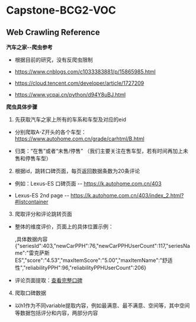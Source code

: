# Capstone-BCG2-VOC


## Web Crawling Reference

**汽车之家--爬虫参考**

* 根据目前的研究，没有反爬虫限制

* https://www.cnblogs.com/c1033383881/p/15865985.html

* https://cloud.tencent.com/developer/article/1727209

* https://www.ycpai.cn/python/d94Y8uBJ.html

**爬虫具体步骤**
1. 先获取汽车之家上所有的车系和车型及对应的eid

  * 分别爬取A-Z开头的各个车型：https://www.autohome.com.cn/grade/carhtml/B.html
  
  * 归类：“在售”或者“未售/停售” （我们主要关注在售车型，若有时间再加上未售和停售车型）


2. 根据id，跳转口碑页面，每页返回数据条数为20条评论
  
  * 例如：Lexus-ES 口碑页面 -- https://k.autohome.com.cn/403
  
  * Lexus-ES 2nd page -- https://k.autohome.com.cn/403/index_2.html?#listcontainer
  

3. 爬取评分和评论跳转页面
  * 整体的维度评价，页面上的具体位置示例：<div class="score_score__f68lA">,具体数据内容{"seriesId":403,"newCarPPH":76,"newCarPPHUserCount":117,"seriesName":"雷克萨斯ES","score":"4.53","maxItemScore":"5.00","maxItemName":"舒适性","reliabilityPPH":96,"reliabilityPPHUserCount":206}

  * 评论页面提取：<a target="_blank" href="https://k.autohome.com.cn/detail/view_01ggp29g916gv3cc1p70t00000.html#pvareaid=2112108" rel="noreferrer">查看完整口碑<i class="list_arrow_right__EtpQA list_icon__aL4pn"></i></a>

4. 爬取口碑数据

  * 以h1作为不同variable提取内容，例如最满意、最不满意、空间等，其中空间等数据包括评分和内容，两部分内容

